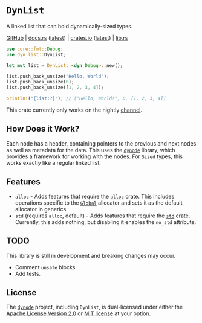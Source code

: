 # `DynList`
A linked list that can hold dynamically-sized types.

[GitHub][github] | [docs.rs][docs-rs] ([latest][docs-rs-latest]) | [crates.io][crates-io] ([latest][crates-io-latest]) | [lib.rs][lib-rs]

```rust
use core::fmt::Debug;
use dyn_list::DynList;

let mut list = DynList::<dyn Debug>::new();

list.push_back_unsize("Hello, World");
list.push_back_unsize(0);
list.push_back_unsize([1, 2, 3, 4]);

println!("{list:?}"); // ["Hello, World!", 0, [1, 2, 3, 4]]
```

This crate currently only works on the nightly [channel][nightly].

## How Does it Work?
Each node has a header, containing pointers to the previous and next nodes as well as metadata for the data.
This uses the [`dynode`][dynode] library, which provides a framework for working with the nodes.
For `Sized` types, this works exactly like a regular linked list.

## Features
- `alloc` - Adds features that require the [`alloc`][alloc] crate. This includes operations specific to the [`Global`](https://doc.rust-lang.org/1.83.0/alloc/alloc/struct.Global.html) allocator and sets it as the default allocator in generics.
- `std` (requires `alloc`, default) - Adds features that require the [`std`][std] crate. Currently, this adds nothing, but disabling it enables the `no_std` attribute.

## TODO
This library is still in development and breaking changes may occur.
- Comment `unsafe` blocks.
- Add tests.

## License
The [`dynode`](https://github.com/tomBoddaert/dynode) project, including `DynList`, is dual-licensed under either the [Apache License Version 2.0](../LICENSE_Apache-2.0) or [MIT license](../LICENSE_MIT) at your option.

[github]: https://github.com/tomBoddaert/dynode
[docs-rs-latest]: https://docs.rs/dyn_list/latest/dyn_list/
[crates-io-latest]: https://crates.io/crates/dyn_list
[lib-rs]: https://lib.rs/crates/dyn_list
[nightly]: https://rust-lang.github.io/rustup/concepts/channels.html
[alloc]: https://doc.rust-lang.org/1.83.0/alloc/index.html
[std]: https://doc.rust-lang.org/1.83.0/std/index.html

[dynode]: https://crates.io/crates/dynode/0.0.0

[docs-rs]: https://docs.rs/dyn_list/0.2.0/dyn_list/
[crates-io]: https://crates.io/crates/dyn_list/0.2.0
